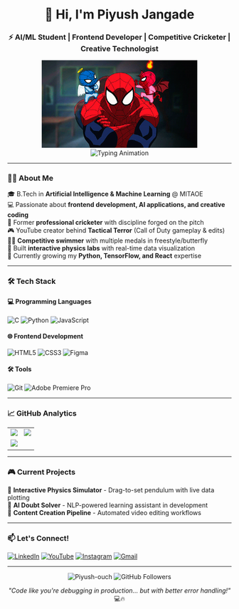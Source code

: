 <h1 align="center">🚀 Hi, I'm Piyush Jangade</h1>
<h3 align="center">⚡ AI/ML Student | Frontend Developer | Competitive Cricketer | Creative Technologist</h3>

<p align="center">
  <img src="https://github.com/Piyush-ouch/Piyush-ouch/blob/main/spidy.gif?raw=true" width="350" alt="Spidy Coding"/>
  <br>
  <img src="https://readme-typing-svg.demolab.com?font=Fira+Code&pause=1000&color=22D3EE&center=true&vCenter=true&width=435&lines=Building+the+future+with+AI;Full-stack+enthusiast;Physics+simulation+creator;Swimming+champion;Gaming+content+creator" alt="Typing Animation"/>
</p>

---

### 👨‍💻 **About Me**

🎓 B.Tech in **Artificial Intelligence & Machine Learning** @ MITAOE  
💻 Passionate about **frontend development, AI applications, and creative coding**  
🏏 Former **professional cricketer** with discipline forged on the pitch  
🎮 YouTube creator behind **Tactical Terror** (Call of Duty gameplay & edits)  
🏊‍♂️ **Competitive swimmer** with multiple medals in freestyle/butterfly  
🧪 Built **interactive physics labs** with real-time data visualization  
🌱 Currently growing my **Python, TensorFlow, and React** expertise  

---

### 🛠 **Tech Stack**

#### 💻 Programming Languages
![C](https://img.shields.io/badge/c-%2300599C.svg?style=for-the-badge&logo=c&logoColor=white)
![Python](https://img.shields.io/badge/python-3670A0?style=for-the-badge&logo=python&logoColor=ffdd54)
![JavaScript](https://img.shields.io/badge/javascript-%23323330.svg?style=for-the-badge&logo=javascript&logoColor=%23F7DF1E)

#### 🌐 Frontend Development
![HTML5](https://img.shields.io/badge/html5-%23E34F26.svg?style=for-the-badge&logo=html5&logoColor=white)
![CSS3](https://img.shields.io/badge/css3-%231572B6.svg?style=for-the-badge&logo=css3&logoColor=white)
![Figma](https://img.shields.io/badge/figma-%23F24E1E.svg?style=for-the-badge&logo=figma&logoColor=white)

#### 🛠️ Tools
![Git](https://img.shields.io/badge/git-%23F05033.svg?style=for-the-badge&logo=git&logoColor=white)
![Adobe Premiere Pro](https://img.shields.io/badge/Adobe%20Premiere%20Pro-9999FF.svg?style=for-the-badge&logo=Adobe%20Premiere%20Pro&logoColor=white)

---

### 📈 **GitHub Analytics**

<table>
  <tr>
    <td>
      <img src="https://github-readme-stats.vercel.app/api?username=Piyush-ouch&show_icons=true&theme=radical&hide_border=true" />
    </td>
    <td>
      <img src="https://github-readme-streak-stats.herokuapp.com/?user=Piyush-ouch&theme=radical&hide_border=true" />
    </td>
  </tr>
  <tr>
    <td colspan="2">
      <img src="https://github-readme-stats.vercel.app/api/top-langs/?username=Piyush-ouch&layout=compact&theme=radical&hide_border=true&langs_count=8" />
    </td>
  </tr>
</table>

---

### 🎮 **Current Projects**

🔭 **Interactive Physics Simulator** - Drag-to-set pendulum with live data plotting  
🌱 **AI Doubt Solver** - NLP-powered learning assistant in development  
🎥 **Content Creation Pipeline** - Automated video editing workflows  

---

### 📫 **Let's Connect!**

[![LinkedIn](https://img.shields.io/badge/LinkedIn-0077B5?style=for-the-badge&logo=linkedin&logoColor=white)](https://www.linkedin.com/in/piyush-jangade-b30b80331/)
[![YouTube](https://img.shields.io/badge/YouTube-FF0000?style=for-the-badge&logo=youtube&logoColor=white)](https://www.youtube.com/@piyush06-y8y)
[![Instagram](https://img.shields.io/badge/Instagram-E4405F?style=for-the-badge&logo=instagram&logoColor=white)](https://www.instagram.com/tactical_terrorg/)
[![Gmail](https://img.shields.io/badge/Gmail-D14836?style=for-the-badge&logo=gmail&logoColor=white)](mailto:piyushjangade06@gmail.com)

---

<p align="center">
  <img src="https://komarev.com/ghpvc/?username=Piyush-ouch&label=Profile%20views&color=0e75b6&style=flat" alt="Piyush-ouch" /> 
  <img src="https://img.shields.io/github/followers/Piyush-ouch?label=Followers&style=social" alt="GitHub Followers"/>
</p>

<p align="center">
  <em>"Code like you're debugging in production... but with better error handling!"</em> 💻🔥
</p>
